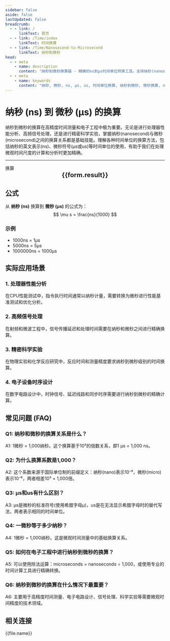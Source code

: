 ```yaml
---
sidebar: false
aside: false
lastUpdated: false
breadcrumb:
  - - link: /
      linkText: 首页
  - - link: /Time/index
      linkText: 时间换算
  - - link: /Time/Nanosecond-to-Microsecond
      linkText: 纳秒到微秒
head:
  - - meta
    - name: description
      content: "纳秒到微秒换算器 - 精确的ns到μs时间单位转换工具。支持纳秒(nanosecond)与微秒(microsecond)之间的快速换算，适用于高精度时间测量、电子工程、科学计算等领域。提供详细的换算公式、实际应用场景和常见问题解答。"
  - - meta
    - name: keywords
      content: "纳秒, 微秒, ns, μs, us, 时间单位换算, 纳秒到微秒, 微秒换算, nanosecond, microsecond, 时间换算器, 精密时间测量, 电子工程, 科学计算, 高频信号, 处理器时钟, 时间单位转换, 纳秒微秒换算, 时间计算工具"
---
```

# 纳秒 (ns) 到 微秒 (μs) 的换算

纳秒到微秒的换算在高精度时间测量和电子工程中极为重要。无论是进行处理器性能分析、高频信号处理，还是进行精密科学实验，掌握纳秒(nanosecond)与微秒(microsecond)之间的换算关系都是基础技能。理解各种时间单位的换算方法，包括纳秒的英文表示(ns)、微秒符号(μs或us)等时间单位的使用，有助于我们在处理微观时间尺度的计算和分析时更加精确。

---
<script setup>
import { onMounted, reactive, inject, ref } from 'vue'
import { NButton,NForm ,NFormItem,NInput,NInputNumber,NSelect,NCard,useMessage,NGrid ,NGi  } from 'naive-ui'
import { defineClientComponent } from 'vitepress'
import { Time } from '../files';

const convert = inject('convert')
const seoKey = ['ns','μs','us','微秒','纳秒','时间单位换算','时间换算','毫秒微秒','分秒换算','秒单位换算','秒','毫秒','微秒','纳秒','ns和μs换算','时间的单位','微秒的换算','一微秒等于多少纳秒','微秒和纳秒','微秒单位','ms单位','一毫秒','ns是什么单位','秒单位','微妙和秒的换算','一秒多少毫秒','纳秒和微秒','秒换算','时间换算单位','us是多少秒','多少毫秒等于一秒','纳秒和微秒的换算','一秒是多少毫秒','秒的单位','一毫秒等于多少秒','时间单位换算','nanosecond','ms是什么单位','microsecond','时间单位','微秒','秒','一秒等于多少毫秒','毫秒和秒的换算','微秒','microsecond']
const form = reactive({
  number: null,
  result: '',
  title: '纳秒到微秒换算器'
})

const convertHandler = () => {
  if (form.number !== null && !isNaN(form.number)) {
    const convertedValue = parseFloat(form.number) / 1000
    form.result = `${form.number}ns = ${convertedValue.toFixed(6)}μs`
  } else {
    form.result = '请输入有效的数值。'
  }
}
</script>

<n-form size="large" :model="form">
  <n-form-item label="纳秒 (ns)">
    <n-input-number v-model:value="form.number" placeholder="输入纳秒" style="width: 100%" />
  </n-form-item>
  <n-form-item>
    <n-button type="info" @click="convertHandler" block>换算</n-button>
  </n-form-item>
</n-form>

<n-card :title="form.title" size="small" embedded :bordered="false" hoverable>
  <div  style="text-align:center;font-size:20px;">
    <strong>{{form.result}}</strong>
  </div>
  <template #footer>
    <div style="font-size: 12px; color: #666; margin-top: 10px;">
      <span v-for="(keyword, index) in seoKey" :key="index">
        {{ keyword }}<span v-if="index < seoKey.length - 1">, </span>
      </span>
    </div>
  </template>
</n-card>

## 公式

从 **纳秒 (ns)** 换算到 **微秒 (μs)** 的公式为：
$$ \mu s = \frac{ns}{1000} $$

### 示例
- 1000ns = 1μs
- 5000ns = 5μs
- 1000000ns = 1000μs

## 实际应用场景

### 1. 处理器性能分析
在CPU性能测试中，指令执行时间通常以纳秒计量，需要转换为微秒进行性能基准测试和优化分析。

### 2. 高频信号处理
在射频和微波工程中，信号传播延迟和处理时间需要在纳秒和微秒之间进行精确换算。

### 3. 精密科学实验
在物理实验和化学反应研究中，反应时间和测量精度要求纳秒到微秒级别的时间换算。

### 4. 电子设备时序设计
在数字电路设计中，时钟信号、延迟线路和同步时序需要进行纳秒到微秒的精确计算。

## 常见问题 (FAQ)

### Q1: 纳秒和微秒的换算关系是什么？
A1: 1微秒 = 1,000纳秒。这个换算基于10³的倍数关系，即1 μs = 1,000 ns。

### Q2: 为什么换算系数是1,000？
A2: 这个系数来源于国际单位制的前缀定义：纳秒(nano)表示10⁻⁹，微秒(micro)表示10⁻⁶，两者相差10³ = 1,000倍。

### Q3: μs和us有什么区别？
A3: μs是微秒的标准符号(使用希腊字母μ)，us是在无法显示希腊字母时的替代写法，两者表示相同的时间单位。

### Q4: 一微秒等于多少纳秒？
A4: 1微秒 = 1,000纳秒。这是微观时间测量中的基础换算关系。

### Q5: 如何在电子工程中进行纳秒到微秒的换算？
A5: 可以使用除法运算：microseconds = nanoseconds ÷ 1,000，或使用专业的时间计算工具进行精确转换。

### Q6: 纳秒到微秒的换算在什么情况下最重要？
A6: 主要用于高精度时间测量、电子电路设计、信号处理、科学实验等需要微观时间精度的技术领域。
## 相关连接
<n-grid x-gap="12" :cols="2">
  <n-gi v-for="(file, index) in Time" :key="index">
    <n-button
      text
      tag="a"
      :href="file.path"
      type="info"
    >
      {{file.name}}
    </n-button>
  </n-gi>
</n-grid>